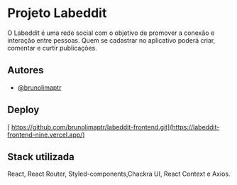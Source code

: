 # Projeto Labeddit

O Labeddit é uma rede social com o objetivo de promover a conexão e interação entre pessoas. 
Quem se cadastrar no aplicativo poderá criar, comentar e curtir publicações.


## Autores

- [@brunolimaptr](https://github.com/brunolimaptr)


## Deploy

[ https://github.com/brunolimaptr/labeddit-frontend.git](https://labeddit-frontend-nine.vercel.app/)


## Stack utilizada

React, React Router, Styled-components,Chackra UI, React Context e Axios.
